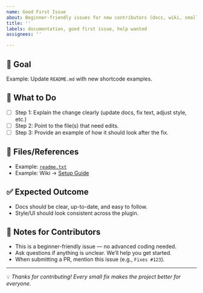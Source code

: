 ```yaml
---
name: Good First Issue
about: Beginner-friendly issues for new contributors (docs, wiki, small fixes)
title: ''
labels: documentation, good first issue, help wanted
assignees: ''

---
```


## 🎯 Goal  
<!-- A short description of what this issue is about -->  
Example: Update `README.md` with new shortcode examples.  

## 📝 What to Do  
- [ ] Step 1: Explain the change clearly (update docs, fix text, adjust style, etc.)  
- [ ] Step 2: Point to the file(s) that need edits.  
- [ ] Step 3: Provide an example of how it should look after the fix.  

## 📂 Files/References  
<!-- Link to files, wiki pages, or lines of code that need updates -->  
- Example: [`readme.txt`](../blob/main/readme.txt)  
- Example: Wiki → [Setup Guide](../wiki/Setup)  

## ✅ Expected Outcome  
<!-- What should be the result once completed? -->  
- Docs should be clear, up-to-date, and easy to follow.  
- Style/UI should look consistent across the plugin.  

## 🤝 Notes for Contributors  
- This is a beginner-friendly issue — no advanced coding needed.  
- Ask questions if anything is unclear. We’ll help you get started.  
- When submitting a PR, mention this issue (e.g., `Fixes #123`).  

---

💡 *Thanks for contributing! Every small fix makes the project better for everyone.*
